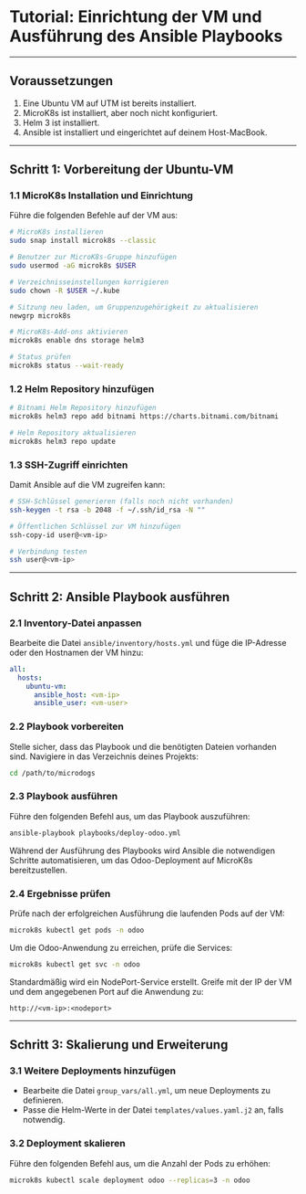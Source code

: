# Tutorial: Einrichtung der VM und Ausführung des Ansible Playbooks

----
## Voraussetzungen
1. Eine Ubuntu VM auf UTM ist bereits installiert.
2. MicroK8s ist installiert, aber noch nicht konfiguriert.
3. Helm 3 ist installiert.
4. Ansible ist installiert und eingerichtet auf deinem Host-MacBook.

---

## Schritt 1: Vorbereitung der Ubuntu-VM

### 1.1 MicroK8s Installation und Einrichtung
Führe die folgenden Befehle auf der VM aus:
```bash
# MicroK8s installieren
sudo snap install microk8s --classic

# Benutzer zur MicroK8s-Gruppe hinzufügen
sudo usermod -aG microk8s $USER

# Verzeichnisseinstellungen korrigieren
sudo chown -R $USER ~/.kube

# Sitzung neu laden, um Gruppenzugehörigkeit zu aktualisieren
newgrp microk8s

# MicroK8s-Add-ons aktivieren
microk8s enable dns storage helm3

# Status prüfen
microk8s status --wait-ready
```

### 1.2 Helm Repository hinzufügen
```bash
# Bitnami Helm Repository hinzufügen
microk8s helm3 repo add bitnami https://charts.bitnami.com/bitnami

# Helm Repository aktualisieren
microk8s helm3 repo update
```

### 1.3 SSH-Zugriff einrichten
Damit Ansible auf die VM zugreifen kann:
```bash
# SSH-Schlüssel generieren (falls noch nicht vorhanden)
ssh-keygen -t rsa -b 2048 -f ~/.ssh/id_rsa -N ""

# Öffentlichen Schlüssel zur VM hinzufügen
ssh-copy-id user@<vm-ip>

# Verbindung testen
ssh user@<vm-ip>
```

---

## Schritt 2: Ansible Playbook ausführen

### 2.1 Inventory-Datei anpassen
Bearbeite die Datei `ansible/inventory/hosts.yml` und füge die IP-Adresse oder den Hostnamen der VM hinzu:
```yaml
all:
  hosts:
    ubuntu-vm:
      ansible_host: <vm-ip>
      ansible_user: <vm-user>
```

### 2.2 Playbook vorbereiten
Stelle sicher, dass das Playbook und die benötigten Dateien vorhanden sind. Navigiere in das Verzeichnis deines Projekts:
```bash
cd /path/to/microdogs
```

### 2.3 Playbook ausführen
Führe den folgenden Befehl aus, um das Playbook auszuführen:
```bash
ansible-playbook playbooks/deploy-odoo.yml
```

Während der Ausführung des Playbooks wird Ansible die notwendigen Schritte automatisieren, um das Odoo-Deployment auf MicroK8s bereitzustellen.

### 2.4 Ergebnisse prüfen
Prüfe nach der erfolgreichen Ausführung die laufenden Pods auf der VM:
```bash
microk8s kubectl get pods -n odoo
```

Um die Odoo-Anwendung zu erreichen, prüfe die Services:
```bash
microk8s kubectl get svc -n odoo
```
Standardmäßig wird ein NodePort-Service erstellt. Greife mit der IP der VM und dem angegebenen Port auf die Anwendung zu:
```
http://<vm-ip>:<nodeport>
```

---

## Schritt 3: Skalierung und Erweiterung

### 3.1 Weitere Deployments hinzufügen
- Bearbeite die Datei `group_vars/all.yml`, um neue Deployments zu definieren.
- Passe die Helm-Werte in der Datei `templates/values.yaml.j2` an, falls notwendig.

### 3.2 Deployment skalieren
Führe den folgenden Befehl aus, um die Anzahl der Pods zu erhöhen:
```bash
microk8s kubectl scale deployment odoo --replicas=3 -n odoo
```

